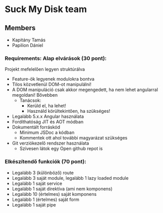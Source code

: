 # Suck My Disk team

## Members
- Kapitány Tamás
- Papilion Dániel

### Requirements: Alap elvárások (30 pont):
Projekt mefelelően legyen struktúrálva
- Feature-ök legyenek modulokra bontva
- Tilos közvetlenül DOM-ot manipulálni!
- A DOM manipuláció csak akkor megengedett, ha nem lehet angularral megoldani! Bővebben
   * Tanácsok:
     * Kerüld el, ha lehet!
     * Használd körültekintően, ha szükséges!
- Legalább 5.x.x Angular használata
- Fordíthatóság JIT és AOT módban
- Dokumentált forráskód
  * Minimum JSDoc a kódban
  * Kommentek ott ahol további magyarázat szükséges
- Git verziókezelő rendszer használata
  * Szívesen látok egy Open github repot is
  
### Elkészítendő funkciók (70 pont):
- Legalább 3 (különböző) route
- Legalább 3 saját module, legalább 1 lazy loaded module
- Legalább 1 saját service
- Legalább 1 saját direktíva (ami nem komponens)
- Legalább 10 (értelmes) saját komponens
- Legalább 1 (értelmes) saját form
- Legalább 1 saját pipe


